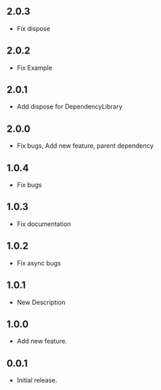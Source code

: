 ## 2.0.3

* Fix dispose

## 2.0.2

* Fix Example


## 2.0.1

* Add dispose for DependencyLibrary

## 2.0.0

* Fix bugs, Add new feature, parent dependency

## 1.0.4

* Fix bugs

## 1.0.3

* Fix documentation

## 1.0.2

* Fix async bugs

## 1.0.1

* New Description

## 1.0.0

* Add new feature.


## 0.0.1

* Initial release.


